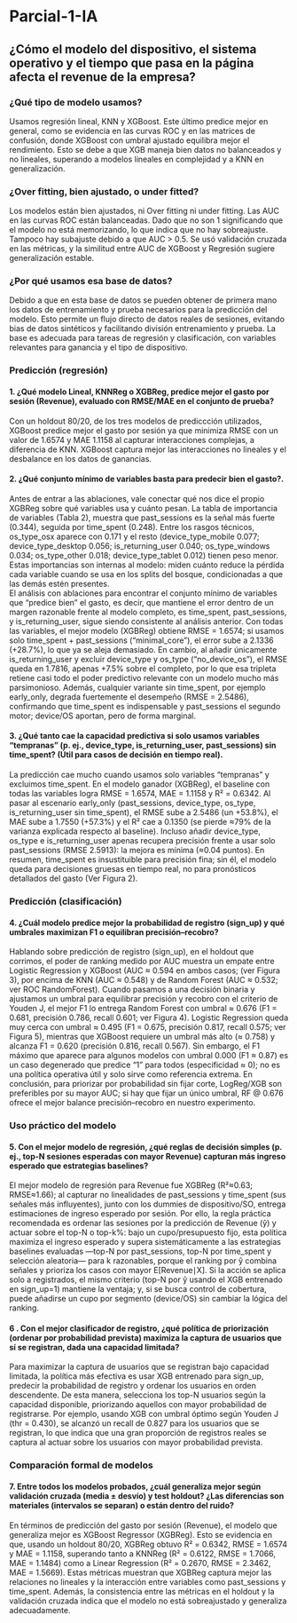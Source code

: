 # Parcial-1-IA
## ¿Cómo el modelo del dispositivo, el sistema operativo y el tiempo que pasa en la página afecta el revenue de la empresa? 
### ¿Qué tipo de modelo usamos?  
Usamos regresión lineal, KNN y XGBoost. Este último predice mejor en general, como se 
evidencia en las curvas ROC y en las matrices de confusión, donde XGBoost con umbral 
ajustado equilibra mejor el rendimiento. Esto se debe a que XGB maneja bien datos no 
balanceados y no lineales, superando a modelos lineales en complejidad y a KNN en 
generalización. 
### ¿Over fitting, bien ajustado, o under fitted? 
Los modelos están bien ajustados, ni Over fitting ni under fitting. Las AUC en las curvas 
ROC están balanceadas. Dado que no son 1 significando que el modelo no está memorizando, 
lo que indica que no hay sobreajuste. Tampoco hay subajuste debido a que AUC > 0.5. Se usó 
validación cruzada en las métricas, y la similitud entre AUC de XGBoost y Regresión sugiere 
generalización estable. 
### ¿Por qué usamos esa base de datos?  
Debido a que en esta base de datos se pueden obtener de primera mano los datos de 
entrenamiento y prueba necesarios para la predicción del modelo. Esto permite un flujo 
directo de datos reales de sesiones, evitando bias de datos sintéticos y facilitando división 
entrenamiento y prueba. La base es adecuada para tareas de regresión y clasificación, con 
variables relevantes para ganancia y el tipo de dispositivo. 
### Predicción (regresión) 
#### 1. ¿Qué modelo Lineal, KNNReg o XGBReg, predice mejor el gasto por sesión (Revenue), evaluado con RMSE/MAE en el conjunto de prueba? 
Con un holdout 80/20, de los tres modelos de prediccción utilizados, XGBoost predice mejor 
el gasto por sesión ya que minimiza RMSE con un valor de 1.6574 y MAE 1.1158  al 
capturar interacciones complejas, a diferencia de KNN. XGBoost captura mejor las 
interacciones no lineales y el desbalance en los datos de ganancias.
#### 2. ¿Qué conjunto mínimo de variables basta para predecir bien el gasto?. 
Antes de entrar a las ablaciones, vale conectar qué nos dice el propio XGBReg sobre qué 
variables usa y cuánto pesan. La tabla de importancia de variables (Tabla 2), muestra que 
past_sessions es la señal más fuerte (0.344), seguida por time_spent (0.248). Entre los 
rasgos técnicos, os_type_osx aparece con 0.171 y el resto (device_type_mobile 0.077; 
device_type_desktop 0.056; is_returning_user 0.040; os_type_windows 0.034; os_type_other 
0.018; device_type_tablet 0.012) tienen peso menor. Estas importancias son internas al 
modelo: miden cuánto reduce la pérdida cada variable cuando se usa en los splits del bosque, 
condicionadas a que las demás estén presentes.  
El análisis con ablaciones para encontrar el conjunto mínimo de variables que “predice bien” 
el gasto, es decir, que mantiene el error dentro de un margen razonable frente al modelo 
completo, es time_spent, past_sessions, y is_returning_user, sigue siendo consistente al 
análisis anterior. Con todas las variables, el mejor modelo (XGBReg) obtiene RMSE = 
1.6574; si usamos solo time_spent + past_sessions (“minimal_core”), el error sube a 2.1336 
(+28.7%), lo que ya se aleja demasiado. En cambio, al añadir únicamente is_returning_user y 
excluir device_type y os_type (“no_device_os”), el RMSE queda en 1.7816, apenas +7.5% 
sobre el completo, por lo que esa tripleta retiene casi todo el poder predictivo relevante con 
un modelo mucho más parsimonioso. Además, cualquier variante sin time_spent, por ejemplo 
early_only, degrada fuertemente el desempeño (RMSE = 2.5486), confirmando que 
time_spent es indispensable y past_sessions el segundo motor; device/OS aportan, pero de 
forma marginal.

#### 3. ¿Qué tanto cae la capacidad predictiva si solo usamos variables “tempranas” (p. ej., device_type, is_returning_user, past_sessions) sin time_spent? (Útil para casos de decisión en tiempo real). 
La predicción cae mucho cuando usamos solo variables “tempranas” y excluimos time_spent. 
En el modelo ganador (XGBReg), el baseline con todas las variables logra RMSE = 1.6574, 
MAE = 1.1158 y R² = 0.6342. Al pasar al escenario early_only (past_sessions, device_type, 
os_type, is_returning_user sin time_spent), el RMSE sube a 2.5486 (un +53.8%), el MAE 
sube a 1.7550 (+57.3%) y el R² cae a 0.1350 (se pierde ≈79% de la varianza explicada 
respecto al baseline). Incluso añadir device_type, os_type e is_returning_user apenas 
recupera precisión frente a usar solo past_sessions (RMSE 2.5913): la mejora es mínima (≈0.04 puntos). En resumen, time_spent es insustituible para precisión fina; sin él, el modelo 
queda para decisiones gruesas en tiempo real, no para pronósticos detallados del gasto (Ver 
Figura 2). 
### Predicción (clasificación) 
#### 4. ¿Cuál modelo predice mejor la probabilidad de registro (sign_up) y qué umbrales maximizan F1 o equilibran precisión–recobro? 
Hablando sobre predicción de registro (sign_up), en el holdout que corrimos, el poder de 
ranking medido por AUC muestra un empate entre Logistic Regression y XGBoost (AUC ≈ 
0.594 en ambos casos; (ver Figura 3), por encima de KNN (AUC ≈ 0.548) y de Random 
Forest (AUC ≈ 0.532; ver ROC RandomForest). Cuando pasamos a una decisión binaria y 
ajustamos un umbral para equilibrar precisión y recobro con el criterio de Youden J, el mejor 
F1 lo entrega Random Forest con umbral ≈ 0.676 (F1 = 0.681, precisión 0.786, recall 0.601; 
ver Figura 4). Logistic Regression queda muy cerca con umbral ≈ 0.495 (F1 = 0.675, 
precisión 0.817, recall 0.575; ver Figura 5), mientras que XGBoost requiere un umbral más 
alto (≈ 0.758) y alcanza F1 = 0.620 (precisión 0.816, recall 0.567). Sin embargo, el F1 
máximo que aparece para algunos modelos con umbral 0.000 (F1 ≈ 0.87) es un caso 
degenerado que predice “1” para todos (especificidad ≈ 0); no es una política operativa útil y 
solo sirve como referencia extrema. En conclusión, para priorizar por probabilidad sin fijar 
corte, LogReg/XGB son preferibles por su mayor AUC; si hay que fijar un único umbral, RF 
@ 0.676 ofrece el mejor balance precisión–recobro en nuestro experimento.
### Uso práctico del modelo 
#### 5. Con el mejor modelo de regresión, ¿qué reglas de decisión simples (p. ej., top-N sesiones esperadas con mayor Revenue) capturan más ingreso esperado que estrategias baselines? 
El mejor modelo de regresión para Revenue fue XGBReg (R²≈0.63; RMSE≈1.66); al 
capturar no linealidades de past_sessions y time_spent (sus señales más influyentes), junto 
con los dummies de dispositivo/SO, entrega estimaciones de ingreso esperado por sesión. Por 
ello, la regla práctica recomendada es ordenar las sesiones por la predicción de Revenue (ŷ) y 
actuar sobre el top-N o top-k%: bajo un cupo/presupuesto fijo, esta política maximiza el 
ingreso esperado y supera sistemáticamente a las estrategias baselines evaluadas —top-N por 
past_sessions, top-N por time_spent y selección aleatoria— para k razonables, porque el 
ranking por ŷ combina señales y prioriza los casos con mayor E[Revenue∣X]. Si la acción se 
aplica solo a registrados, el mismo criterio (top-N por ŷ usando el XGB entrenado en 
sign_up=1) mantiene la ventaja; y, si se busca control de cobertura, puede añadirse un cupo 
por segmento (device/OS) sin cambiar la lógica del ranking. 
#### 6 . Con el mejor clasificador de registro, ¿qué política de priorización (ordenar por probabilidad prevista) maximiza la captura de usuarios que sí se registran, dada una capacidad limitada? 
Para maximizar la captura de usuarios que se registran bajo capacidad limitada, la 
política más efectiva es usar XGB entrenado para sign_up, predecir la probabilidad de 
registro y ordenar los usuarios en orden descendente. De esta manera, selecciona los 
top-N usuarios según la capacidad disponible, priorizando aquellos con mayor 
probabilidad de registrarse. Por ejemplo, usando XGB con umbral óptimo según 
Youden J (thr = 0.430), se alcanzó un recall de 0.827 para los usuarios que se 
registran, lo que indica que una gran proporción de registros reales se captura al 
actuar sobre los usuarios con mayor probabilidad prevista. 
### Comparación formal de modelos 
#### 7. Entre todos los modelos probados, ¿cuál generaliza mejor según validación cruzada (media ± desvío) y test holdout? ¿Las diferencias son materiales (intervalos se separan) o están dentro del ruido? 
En términos de predicción del gasto por sesión (Revenue), el modelo que generaliza mejor es 
XGBoost Regressor (XGBReg). Esto se evidencia en que, usando un holdout 80/20, XGBReg 
obtuvo R² = 0.6342, RMSE = 1.6574 y MAE = 1.1158, superando tanto a KNNReg (R² = 
0.6122, RMSE = 1.7066, MAE = 1.1484) como a Linear Regression (R² = 0.2670, RMSE = 
2.3462, MAE = 1.5669). Estas métricas muestran que XGBReg captura mejor las relaciones 
no lineales y la interacción entre variables como past_sessions y time_spent. Además, la 
consistencia entre las métricas en el holdout y la validación cruzada indica que el modelo no 
está sobreajustado y generaliza adecuadamente. 
